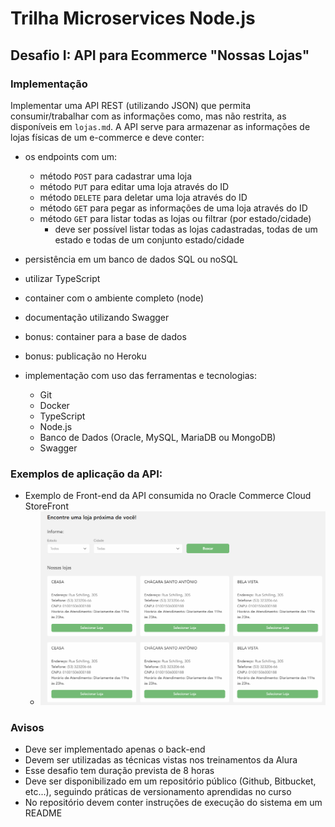 # Trilha Microservices Node.js

## Desafio I: API para Ecommerce "Nossas Lojas"

### Implementação
Implementar uma API REST (utilizando JSON) que permita consumir/trabalhar com as informações como, mas não restrita, as disponíveis em `lojas.md`. A API serve para armazenar as informações de lojas físicas de um e-commerce e deve conter: 
- os endpoints com um:
    - método `POST` para cadastrar uma loja
    - método `PUT` para editar uma loja através do ID 
    - método `DELETE` para deletar uma loja através do ID
    - método `GET` para pegar as informações de uma loja através do ID
    - método `GET` para listar todas as lojas ou filtrar (por estado/cidade)
        - deve ser possível listar todas as lojas cadastradas, todas de um estado e todas de um conjunto estado/cidade
- persistência em um banco de dados SQL ou noSQL 
- utilizar TypeScript
- container com o ambiente completo (node)
- documentação utilizando Swagger
- bonus: container para a base de dados
- bonus: publicação no Heroku

- implementação com uso das ferramentas e tecnologias:
    - Git
    - Docker
    - TypeScript
    - Node.js
    - Banco de Dados (Oracle, MySQL, MariaDB ou MongoDB)
    - Swagger


### Exemplos de aplicação da API:

- Exemplo de Front-end da API consumida no Oracle Commerce Cloud StoreFront
    - ![Exemplo Nossas Lojas](./images/front.png)

### Avisos 
- Deve ser implementado apenas o back-end
- Devem ser utilizadas as técnicas vistas nos treinamentos da Alura
- Esse desafio tem duração prevista de 8 horas 
- Deve ser disponibilizado em um repositório público (Github, Bitbucket, etc...), seguindo práticas de versionamento aprendidas no curso
- No repositório devem conter instruções de execução do sistema em um README
